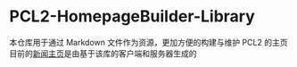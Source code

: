 # PCL2-HomepageBuilder-Library
本仓库用于通过 Markdown 文件作为资源，更加方便的构建与维护 PCL2 的主页
目前的[新闻主页](https://github.com/Light-Beacon/PCL2-NewsHomepage)是由基于该库的客户端和服务器生成的
